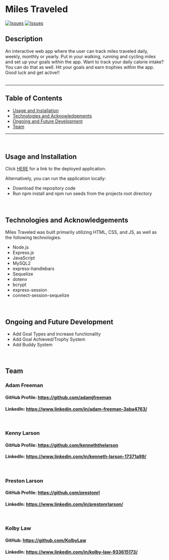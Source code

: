 # Miles Traveled

[![Issues](https://img.shields.io/github/issues/adamjfreeman/project-2-)](https://github.com/adamjfreeman/project-2-/issues) [![Issues](https://img.shields.io/github/contributors/adamjfreeman/project-2-)](https://github.com/adamjfreeman/project-2-/graphs/contributors)

## Description

An interactive web app where the user can track miles traveled daily, weekly, monthly or yearly. Put in your walking, running and cycling miles and set up your goals within the app. Want to track your daily calorie intake? You can do that as well. Hit your goals and earn trophies within the app. Good luck and get active!!
</br></br>

---

## Table of Contents

- [Usage and Installation](#Usage-and-Installation)
- [Technologies and Acknowledgements](#Technologies-and-Acknowledgements)
- [Ongoing and Future Development](#Ongoing-and-Future-Development)
- [Team](#Team)

---

</br>

## Usage and Installation

Click [HERE](https://miles-ahead.herokuapp.com/) for a link to the deployed application.

Alternatively, you can run the application locally:

- Download the repository code
- Run npm install and npm run seeds from the projects root directory
  </br></br></br>

## Technologies and Acknowledgements

Miles Traveled was built primarily utilizing HTML, CSS, and JS, as well as the following technologies:

- Node.js
- Express.js
- JavaScript
- MySQL2
- express-handlebars
- Sequelize
- dotenv
- bcrypt
- express-session
- connect-session-sequelize
  </br></br></br>

## Ongoing and Future Development

- Add Goal Types and increase functionality
- Add Goal Achieved/Trophy System
- Add Buddy System
  </br></br></br>

## Team

### Adam Freeman

#### GitHub Profile: https://github.com/adamjfreeman

#### LinkedIn: https://www.linkedin.com/in/adam-freeman-3aba4763/

<br>

### Kenny Larson

#### GitHub Profile: https://github.com/kenneththelarson

#### LinkedIn: https://www.linkedin.com/in/kenneth-larson-17371a99/

<br>

### Preston Larson

#### GitHub Profile: https://github.com/prestonrl

#### LinkedIn: https://www.linkedin.com/in/prestonrlarson/

<br>

### Kolby Law

#### GitHub: https://github.com/KolbyLaw

#### LinkedIn: https://www.linkedin.com/in/kolby-law-933615173/
